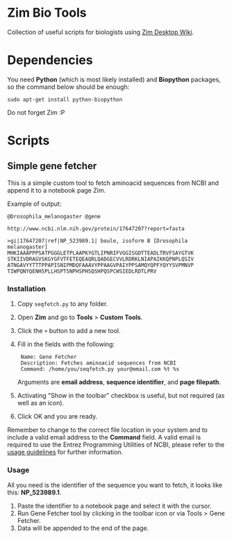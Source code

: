 # Zim Bio Tools

Collection of useful scripts for biologists using [Zim Desktop Wiki](http://zim-wiki.org/).

# Dependencies

You need **Python** (which is most likely installed) and **Biopython** packages, so the command below should be enough:

    sudo apt-get install python-biopython

Do not forget Zim :P

# Scripts

## Simple gene fetcher

This is a simple custom tool to fetch aminoacid sequences from NCBI and append 
it to a notebook page Zim.

Example of output:

    @Drosophila_melanogaster @gene 
    
    http://www.ncbi.nlm.nih.gov/protein/17647207?report=fasta
    
    >gi|17647207|ref|NP_523989.1| boule, isoform B [Drosophila melanogaster]
    MHKIAAAPPPSATPGGGLETPLAAPKYGTLIPNRIFVGGISGDTTEADLTRVFSAYGTVK
    STKIIVDRAGVSKGYGFVTFETEQEAQRLQADGECVVLRDRKLNIAPAIKKQPNPLQSIV
    ATNGAVYYTTTPPAPISNIPMDQFAAAVYPPAAGVPAIYPPSAMQYQPFYQYYSVPMNVP
    TIWPQNYQENHSPLLHSPTSNPHSPHSQSHPQSPCWSIEDLRDTLPRV


### Installation

1. Copy `seqfetch.py` to any folder.
2. Open **Zim** and go to **Tools** > **Custom Tools**.
3. Click the `+` button to add a new tool.
4. Fill in the fields with the following:

        Name: Gene Fetcher
        Description: Fetches aminoacid sequences from NCBI
        Command: /home/you/seqfetch.py your@email.com %t %s

    Arguments are **email address**, **sequence identifier**, and **page filepath**.

5. Activating "Show in the toolbar" checkbox is useful, but not required (as 
   well as an icon).
6. Click OK and you are ready.

Remember to change to the correct file location in your system and to include 
a valid email address to the **Command** field. A valid email is required to 
use the Entrez Programming Utilities of NCBI, please refer to the [usage 
guidelines](http://www.ncbi.nlm.nih.gov/books/NBK25497/#chapter2.Usage_Guidelines_and_Requiremen) for further information.

### Usage

All you need is the identifier of the sequence you want to fetch, it looks like this: **NP_523989.1**.

1. Paste the identifier to a notebook page and select it with the cursor.
2. Run Gene Fetcher tool by clicking in the toolbar icon or via Tools > Gene 
   Fetcher.
3. Data will be appended to the end of the page.
